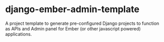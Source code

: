# django-ember-admin-template
A project template to generate pre-configured Django projects to function as APIs and Admin panel for Ember (or other javascript powered) applications.

